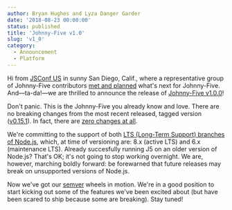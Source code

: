 ```yaml
---
author: Bryan Hughes and Lyza Danger Garder
date: '2018-08-23 00:00:00'
status: published
title: 'Johnny-Five v1.0'
slug: 'v1_0'
category:
  - Announcement
  - Platform
---
```


Hi from [JSConf US](https://2018.jsconf.us/) in sunny San Diego, Calif., where a representative group of Johnny-Five contributors [met and planned](https://github.com/rwaldron/johnny-five/issues/1463) what's next for Johnny-Five. And—ta-da!—we are thrilled to announce the release of [Johnny-Five v1.0.0](https://www.npmjs.com/package/johnny-five/v/1.0.0)!

Don't panic. This is the Johnny-Five you already know and love. There are no breaking changes from the most recent released, tagged version ([v0.15.1](https://github.com/rwaldron/johnny-five/releases/tag/v0.15.1)). In fact, there are [zero changes at all](https://github.com/rwaldron/johnny-five/releases/tag/v1.0.0).

We're committing to the support of both [LTS (Long-Term Support) branches of Node.js](https://github.com/nodejs/Release), which, at time of versioning are: 8.x (active LTS) and 6.x (maintenance LTS). Already succesfully running J5 on an older version of Node.js? That's OK; it's not going to stop working overnight. We are, however, marching boldly forward: be forewarned that future releases may break on unsupported versions of Node.js.

Now we've got our [semver](https://semver.org/) wheels in motion. We're in a good position to start kicking out some of the features we've been excited about (but have been scared to ship because some are breaking). Stay tuned!
